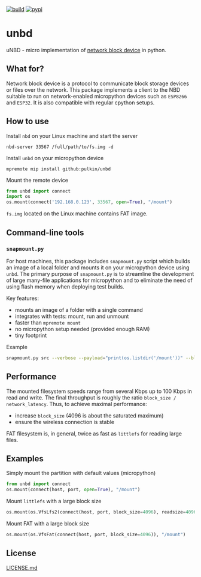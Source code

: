 [![build](https://github.com/pulkin/unbd/actions/workflows/test.yml/badge.svg)](https://github.com/pulkin/unbd/actions)
[![pypi](https://img.shields.io/pypi/v/unbd)](https://pypi.org/project/unbd/)

unbd
====

uNBD - micro implementation of
[network block device](https://en.wikipedia.org/wiki/Network_block_device)
in python.

What for?
---------

Network block device is a protocol to communicate block storage devices
or files over the network.
This package implements a client to the NBD suitable to run on
network-enabled micropython devices such as `ESP8266` and `ESP32`.
It is also compatible with regular cpython setups.

How to use
----------

Install `nbd` on your Linux machine and start the server

```shell
nbd-server 33567 /full/path/to/fs.img -d
```

Install `unbd` on your micropython device

```shell
mpremote mip install github:pulkin/unbd
```

Mount the remote device

```python
from unbd import connect
import os
os.mount(connect('192.168.0.123', 33567, open=True), "/mount")
```

`fs.img` located on the Linux machine contains FAT image.

Command-line tools
------------------

### `snapmount.py`

For host machines, this package includes `snapmount.py` script
which builds an image of a local folder and mounts it on your
micropython device using `unbd`.
The primary purpose of `snapmount.py` is to streamline the
development of large many-file applications for micropython and
to eliminate the need of using flash memory when deploying test
builds.

Key features:
- mounts an image of a folder with a single command
- integrates with tests: mount, run and unmount
- faster than `mpremote mount`
- no micropython setup needed (provided enough RAM)
- tiny footprint

Example
```bash
snapmount.py src --verbose --payload="print(os.listdir('/mount'))" --block-size=4096 --size=4m
```

Performance
-----------

The mounted filesystem speeds range from several Kbps up to
100 Kbps in read and write. The final throughput is roughly the
ratio `block_size / network_latency`. Thus, to achieve maximal
performance:

- increase `block_size` (4096 is about the saturated maximum)
- ensure the wireless connection is stable

FAT filesystem is, in general, twice as fast as `littlefs` for
reading large files.

Examples
--------

Simply mount the partition with default values (micropython)

```python
from unbd import connect
os.mount(connect(host, port, open=True), "/mount")
```

Mount `littlefs` with a large block size

```python
os.mount(os.VfsLfs2(connect(host, port, block_size=4096), readsize=4096), "/mount")
```

Mount FAT with a large block size

```python
os.mount(os.VfsFat(connect(host, port, block_size=4096)), "/mount")
```

License
-------

[LICENSE.md](LICENSE.md)
